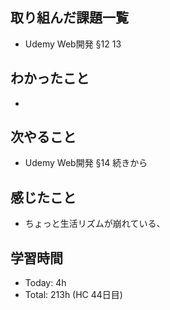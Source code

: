 ## 取り組んだ課題一覧
- Udemy Web開発 §12 13
## わかったこと
- 
## 次やること
- Udemy Web開発 §14 続きから
## 感じたこと
- ちょっと生活リズムが崩れている、
## 学習時間
- Today: 4h 
- Total: 213h (HC 44日目)
